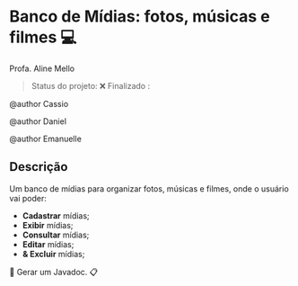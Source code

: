# Banco de Mídias: fotos, músicas e filmes :computer: 

Profa. Aline Mello 

> Status do projeto: :x: Finalizado :

@author Cassio 

@author Daniel

@author Emanuelle

## Descrição

Um banco de mídias para organizar fotos, músicas e filmes, onde o usuário vai poder:

-  **Cadastrar** mídias;
-  **Exibir** mídias;
-  **Consultar** mídias;
-  **Editar** mídias;
-  **& Excluir** mídias;

:pushpin: Gerar um Javadoc. :clipboard:

